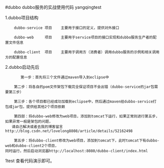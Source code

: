 #dubbo
dubbo服务的实战使用代码
yangqingtest

1.dubbo项目结构

       	dubbo-service 项目 	主要用于接口的定义，提供对外接口

       	dubbo-web     项目 	主要用于service项目的接口实现和dubbo服务生产者的配置文件信息
	
       	dubbo-client  项目	主要用于调用方（消费者）调用dubbo服务的示例和相关调用方的配置信息
	
2.dubbo启动先后

           第一步：首先将三个文件通过maven导入到eclipse中

       	第二步：将各自的pom文件架包下载完全保证项目不会出错（dubbo-service的jar包需要第三步）
	
       	第三步：各个项目都已经成功加载到eclipse中，然后通过maven给dubbo-service打包成jar包，提供给其他2个项目依赖
	
       	第四部：将dubbo-web修改为web项目，添加到tomcat下运行，如果正常则进行第五步，如果异常一般是架包的问题，
       请自己解决或者去我的博客留言http://blog.csdn.net/lovelong8808/article/details/52162498
	
       	第五步：将dubbo-client修改为web项目，添加到tomcat下，此时tomcat下有dubbo-web和dubbo-client2个项目，
	同时运行，然后启动浏览器http://localhost:8080/dubbo-client/index.html
1test
查看代码演示即可。

